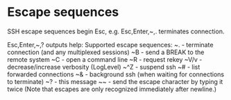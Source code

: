 # Escape sequences #
SSH escape sequences begin Esc, e.g. Esc,Enter,~,. terminates connection.

Esc,Enter,~,? outputs help:
    Supported escape sequences:
     ~.   - terminate connection (and any multiplexed sessions)
     ~B   - send a BREAK to the remote system
     ~C   - open a command line
     ~R   - request rekey
     ~V/v - decrease/increase verbosity (LogLevel)
     ~^Z  - suspend ssh
     ~#   - list forwarded connections
     ~&   - background ssh (when waiting for connections to terminate)
     ~?   - this message
     ~~   - send the escape character by typing it twice
    (Note that escapes are only recognized immediately after newline.)

